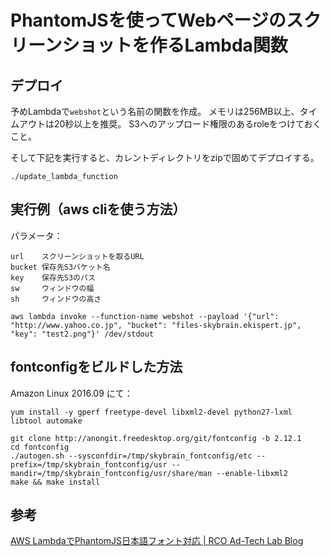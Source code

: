 # PhantomJSを使ってWebページのスクリーンショットを作るLambda関数


## デプロイ

予めLambdaで`webshot`という名前の関数を作成。
メモリは256MB以上、タイムアウトは20秒以上を推奨。
S3へのアップロード権限のあるroleをつけておくこと。

そして下記を実行すると、カレントディレクトリをzipで固めてデプロイする。

```
./update_lambda_function
```

## 実行例（aws cliを使う方法）

パラメータ：

```
url    スクリーンショットを取るURL
bucket 保存先S3バケット名
key    保存先S3のパス
sw     ウィンドウの幅
sh     ウィンドウの高さ
```

```
aws lambda invoke --function-name webshot --payload '{"url": "http://www.yahoo.co.jp", "bucket": "files-skybrain.ekispert.jp", "key": "test2.png"}' /dev/stdout
```

## fontconfigをビルドした方法

Amazon Linux 2016.09 にて：

```
yum install -y gperf freetype-devel libxml2-devel python27-lxml libtool automake

git clone http://anongit.freedesktop.org/git/fontconfig -b 2.12.1
cd fontconfig
./autogen.sh --sysconfdir=/tmp/skybrain_fontconfig/etc --prefix=/tmp/skybrain_fontconfig/usr --mandir=/tmp/skybrain_fontconfig/usr/share/man --enable-libxml2
make && make install
```


## 参考

[AWS LambdaでPhantomJS日本語フォント対応 | RCO Ad-Tech Lab Blog](https://www.rco.recruit.co.jp/career/engineer/blog/34/)

